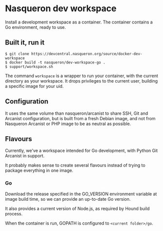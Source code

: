 # Nasqueron dev workspace

Install a development workspace as a container. The container contains
a Go environment, ready to use.

## Built it, run it

```
$ git clone https://devcentral.nasqueron.org/source/docker-dev-workspace
$ docker build -t nasqueron/dev-workspace-go .
$ support/workspace.sh
```

The command `workspace` is a wrapper to run your container,
with the current directory as your workspace. It drops privileges
to the current user, building a specific image for your uid.

## Configuration

It uses the same volume than nasqueron/arcanist to share SSH, Git and
Arcanist configuration, but is built from a fresh Debian image, and
not from Nasqueron Arcanist or PHP image to be as neutral as possible.

## Flavours

Currently, we've a workspace intended for Go development, with Python
Git Arcanist in support.

It probably makes sense to create several flavours instead of trying
to package everything in one image.

### Go

Download the release specified in the GO_VERSION environment variable
at image build time, so we can provide an up-to-date Go version.

It also provides a current version of Node.js, as required by Hound build
process.

When the container is run, GOPATH is configured to `<current folder>/go`.
